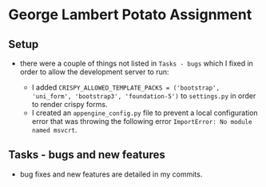 
# George Lambert Potato Assignment

## Setup

- there were a couple of things not listed in `Tasks - bugs` which I fixed in order to allow the development server to run:

  * I added `CRISPY_ALLOWED_TEMPLATE_PACKS = ('bootstrap', 'uni_form', 'bootstrap3', 'foundation-5')` to `settings.py` in order to render crispy forms.
  * I created an `appengine_config.py` file to prevent a local configuration error that was throwing the following error `ImportError: No module named msvcrt`.

## Tasks - bugs and new features

- bug fixes and new features are detailed in my commits.